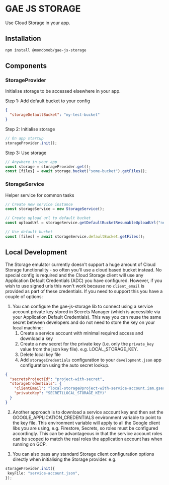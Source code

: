# GAE JS STORAGE

Use Cloud Storage in your app.

## Installation

```sh
npm install @mondomob/gae-js-storage
```

## Components

### StorageProvider

Initialise storage to be accessed elsewhere in your app.

Step 1: Add default bucket to your config

```json
{
  "storageDefaultBucket": "my-test-bucket"
}
```

Step 2: Initialise storage

```typescript
// On app startup
storageProvider.init();
```

Step 3: Use storage

```typescript
// Anywhere in your app
const storage = storageProvider.get();
const [files] = await storage.bucket("some-bucket").getFiles();
```

### StorageService

Helper service for common tasks

```typescript
// Create new service instance
const storageService = new StorageService();

// Create upload url to default bucket
const uploadUrl = storageService.getDefaultBucketResumableUploadUrl("newfile.txt");

// Use default bucket
const [files] = await storageService.defaultBucket.getFiles();
```

## Local Development

The Storage emulator currently doesn't support a huge amount of Cloud Storage functionality - so often you'll use a
cloud based bucket instead. No special config is required and the Cloud Storage client will use any Application Default
Credentials (ADC) you have configured. However, if you wish to use signed urls this won't work because no `client_email`
is provided as part of these credentials. If you need to support this you have a couple of options:

1) You can configure the gae-js-storage lib to connect using a service account private key stored in Secrets
   Manager (which is accessible via your Application Default Credentials). This way you can reuse the same secret
   between developers and do not need to store the key on your local machine:
    1) Create a service account with minimal required access and download a key
    2) Create a new secret for the private key (i.e. only the `private_key` value from the json key file). e.g.
       LOCAL_STORAGE_KEY.
    4) Delete local key file
    3) Add `storageCredentials` configuration to your `development.json` app configuration using the auto secret lookup.

```json
{
  "secretsProjectId": "project-with-secret",
  "storageCredentials": {
    "clientEmail": "local-storage@project-with-service-account.iam.gserviceaccount.com",
    "privateKey": "SECRET(LOCAL_STORAGE_KEY)"
  }
}
```

2) Another approach is to download a service account key and then set the GOOGLE_APPLICATION_CREDENTIALS environment
   variable to point to the key file. This environment variable will apply to all the Google client libs you are using,
   e.g. Firestore, Secrets, so roles must be configured accordingly. This can be advantageous in that the service
   account roles can be scoped to match the real roles the application account has when running on GCP.

3) You can also pass any standard Storage client configuration options directly when initialising the Storage provider. e.g.

```typescript
storageProvider.init({
 keyFile: "service-account.json",
});
```

